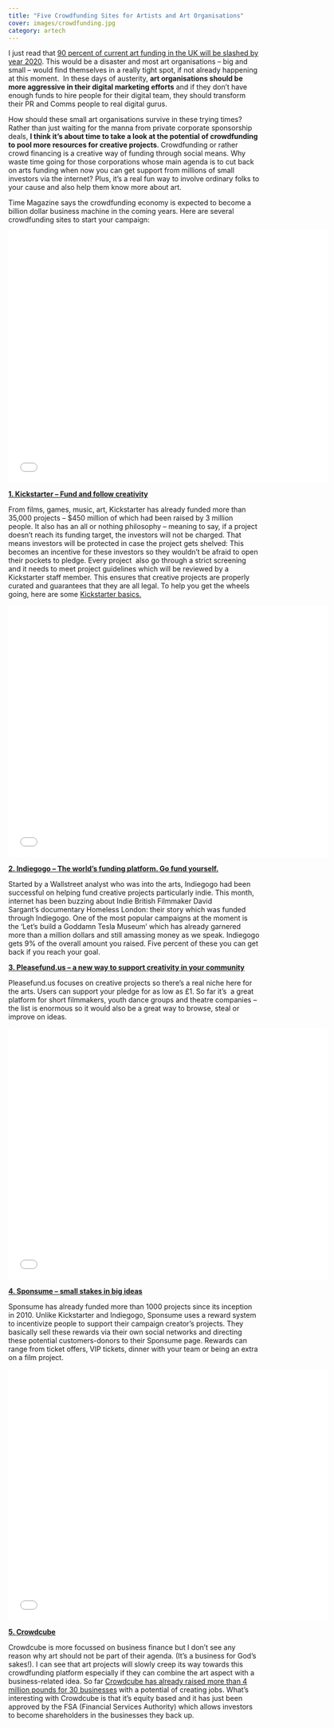 ```yaml
---
title: "Five Crowdfunding Sites for Artists and Art Organisations"
cover: images/crowdfunding.jpg
category: artech
---
```


I just read that [90 percent of current art funding in the UK will be slashed by year 2020](http://www.thestage.co.uk/news/2012/07/local-funding-for-arts-to-be-cut-by-90-by-2020-report/). This would be a disaster and most art organisations – big and small – would find themselves in a really tight spot, if not already happening at this moment.  In these days of austerity, **art organisations should be more aggressive in their digital marketing efforts** and if they don’t have enough funds to hire people for their digital team, they should transform their PR and Comms people to real digital gurus. 

How should these small art organisations survive in these trying times? Rather than just waiting for the manna from private corporate sponsorship deals, **I think it’s about time to take a look at the potential of crowdfunding to pool more resources for creative projects**. Crowdfunding or rather crowd financing is a creative way of funding through social means. Why waste time going for those corporations whose main agenda is to cut back on arts funding when now you can get support from millions of small investors via the internet? Plus, it’s a real fun way to involve ordinary folks to your cause and also help them know more about art.

Time Magazine says the crowdfunding economy is expected to become a billion dollar business machine in the coming years. Here are several crowdfunding sites to start your campaign:

<iframe allowfullscreen="" class="youtube-player" frameborder="0" height="505" src="//www.youtube.com/embed/luOaNSZIsXc?wmode=transparent&fs=1&hl=en&modestbranding=1&iv_load_policy=3&showsearch=0&rel=0&theme=dark" title="YouTube video player" type="text/html" width="640"></iframe>

**[1. Kickstarter – Fund and follow creativity](http://www.kickstarter.com/)**

From films, games, music, art, Kickstarter has already funded more than 35,000 projects – $450 million of which had been raised by 3 million people. It also has an all or nothing philosophy – meaning to say, if a project doesn’t reach its funding target, the investors will not be charged. That means investors will be protected in case the project gets shelved: This becomes an incentive for these investors so they wouldn’t be afraid to open their pockets to pledge. Every project  also go through a strict screening and it needs to meet project guidelines which will be reviewed by a Kickstarter staff member. This ensures that creative projects are properly curated and guarantees that they are all legal. To help you get the wheels going, here are some [Kickstarter basics.](http://www.kickstarter.com/help/faq/kickstarter%20basics)

<iframe allowfullscreen="" class="youtube-player" frameborder="0" height="505" src="//www.youtube.com/embed/OgXzJX2wlwM?wmode=transparent&fs=1&hl=en&modestbranding=1&iv_load_policy=3&showsearch=0&rel=0&theme=dark" title="YouTube video player" type="text/html" width="640"></iframe>

**[2. Indiegogo – The world’s funding platform. Go fund yourself.](http://www.indiegogo.com/)**

Started by a Wallstreet analyst who was into the arts, Indiegogo had been successful on helping fund creative projects particularly indie. This month, internet has been buzzing about Indie British Filmmaker David Sargant’s documentary Homeless London: their story which was funded through Indiegogo. One of the most popular campaigns at the moment is the ‘Let’s build a Goddamn Tesla Museum’ which has already garnered more than a million dollars and still amassing money as we speak. Indiegogo gets 9% of the overall amount you raised. Five percent of these you can get back if you reach your goal.

**[3. Pleasefund.us – a new way to support creativity in your community](http://www.pleasefund.us/)**

Pleasefund.us focuses on creative projects so there’s a real niche here for the arts. Users can support your pledge for as low as £1. So far it’s  a great platform for short filmmakers, youth dance groups and theatre companies – the list is enormous so it would also be a great way to browse, steal or improve on ideas.

<iframe allowfullscreen="" class="youtube-player" frameborder="0" height="505" src="//www.youtube.com/embed/7K_h8cCJNZw?wmode=transparent&fs=1&hl=en&modestbranding=1&iv_load_policy=3&showsearch=0&rel=0&theme=dark" title="YouTube video player" type="text/html" width="640"></iframe>

**[4. Sponsume – small stakes in big ideas](http://www.sponsume.com/)**

Sponsume has already funded more than 1000 projects since its inception in 2010. Unlike Kickstarter and Indiegogo, Sponsume uses a reward system to incentivize people to support their campaign creator’s projects. They basically sell these rewards via their own social networks and directing these potential customers-donors to their Sponsume page. Rewards can range from ticket offers, VIP tickets, dinner with your team or being an extra on a film project.

<iframe allowfullscreen="" class="youtube-player" frameborder="0" height="505" src="//www.youtube.com/embed/HyldZyNhC5g?wmode=transparent&fs=1&hl=en&modestbranding=1&iv_load_policy=3&showsearch=0&rel=0&theme=dark" title="YouTube video player" type="text/html" width="640"></iframe>

**[5. Crowdcube](http://www.crowdcube.com/)**

Crowdcube is more focussed on business finance but I don’t see any reason why art should not be part of their agenda. (It’s a business for God’s sakes!). I can see that art projects will slowly creep its way towards this crowdfunding platform especially if they can combine the art aspect with a business-related idea. So far [Crowdcube has already raised more than 4 million pounds for 30 businesses](http://www.guardian.co.uk/small-business-network/2012/nov/26/starting-up-crowdcube) with a potential of creating jobs. What’s interesting with Crowdcube is that it’s equity based and it has just been approved by the FSA (Financial Services Authority) which allows investors to become shareholders in the businesses they back up.
